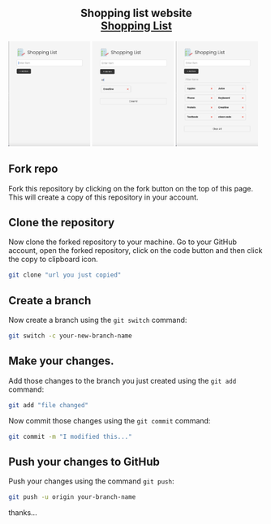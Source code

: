 <h2 align="center">
  Shopping list website <br/>
  <a href="https://ruun.github.io/Shopping-list/" target="_blank">Shopping List</a>
</h2>

<img src="/image/shopping1.png" alt="Shopping list website interface" style="width:32%;height:auto;"> <img src="image/Shopping2.png" alt="Shopping list website interface" style="width:32%;height:auto;"> <img src="image/Shopping3.png" alt="Shopping list website interface" style="width:32%;height:auto;">


Fork repo
--
Fork this repository by clicking on the fork button on the top of this page. This will create a copy of this repository in your account.

Clone the repository
--
Now clone the forked repository to your machine. Go to your GitHub account, open the forked repository, click on the code button and then click the copy to clipboard icon.
```bash
git clone "url you just copied"
```
Create a branch
--
Now create a branch using the `git switch` command:

```bash
git switch -c your-new-branch-name
```
Make your changes.
--
Add those changes to the branch you just created using the `git add` command:

```bash
git add "file changed"
```

Now commit those changes using the `git commit` command:

```bash
git commit -m "I modified this..."
```

Push your  changes to GitHub
--

Push your changes using the command `git push`:

```bash
git push -u origin your-branch-name
```

thanks...

